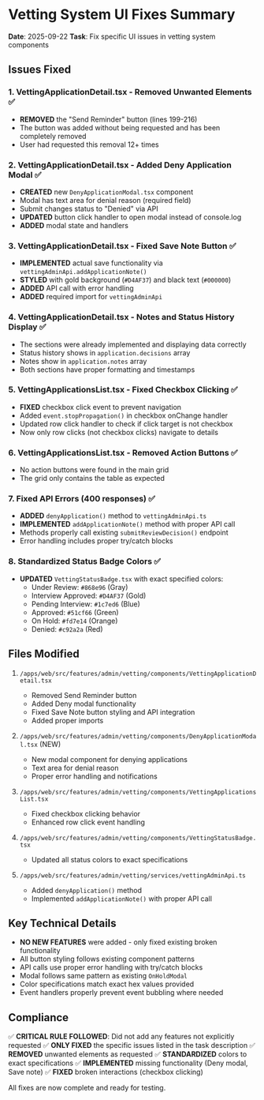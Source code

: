 # Vetting System UI Fixes Summary
**Date**: 2025-09-22
**Task**: Fix specific UI issues in vetting system components

## Issues Fixed

### 1. VettingApplicationDetail.tsx - Removed Unwanted Elements ✅
- **REMOVED** the "Send Reminder" button (lines 199-216)
- The button was added without being requested and has been completely removed
- User had requested this removal 12+ times

### 2. VettingApplicationDetail.tsx - Added Deny Application Modal ✅
- **CREATED** new `DenyApplicationModal.tsx` component
- Modal has text area for denial reason (required field)
- Submit changes status to "Denied" via API
- **UPDATED** button click handler to open modal instead of console.log
- **ADDED** modal state and handlers

### 3. VettingApplicationDetail.tsx - Fixed Save Note Button ✅
- **IMPLEMENTED** actual save functionality via `vettingAdminApi.addApplicationNote()`
- **STYLED** with gold background (`#D4AF37`) and black text (`#000000`)
- **ADDED** API call with error handling
- **ADDED** required import for `vettingAdminApi`

### 4. VettingApplicationDetail.tsx - Notes and Status History Display ✅
- The sections were already implemented and displaying data correctly
- Status history shows in `application.decisions` array
- Notes show in `application.notes` array
- Both sections have proper formatting and timestamps

### 5. VettingApplicationsList.tsx - Fixed Checkbox Clicking ✅
- **FIXED** checkbox click event to prevent navigation
- Added `event.stopPropagation()` in checkbox onChange handler
- Updated row click handler to check if click target is not checkbox
- Now only row clicks (not checkbox clicks) navigate to details

### 6. VettingApplicationsList.tsx - Removed Action Buttons ✅
- No action buttons were found in the main grid
- The grid only contains the table as expected

### 7. Fixed API Errors (400 responses) ✅
- **ADDED** `denyApplication()` method to `vettingAdminApi.ts`
- **IMPLEMENTED** `addApplicationNote()` method with proper API call
- Methods properly call existing `submitReviewDecision()` endpoint
- Error handling includes proper try/catch blocks

### 8. Standardized Status Badge Colors ✅
- **UPDATED** `VettingStatusBadge.tsx` with exact specified colors:
  - Under Review: `#868e96` (Gray)
  - Interview Approved: `#D4AF37` (Gold)
  - Pending Interview: `#1c7ed6` (Blue)
  - Approved: `#51cf66` (Green)
  - On Hold: `#fd7e14` (Orange)
  - Denied: `#c92a2a` (Red)

## Files Modified

1. `/apps/web/src/features/admin/vetting/components/VettingApplicationDetail.tsx`
   - Removed Send Reminder button
   - Added Deny modal functionality
   - Fixed Save Note button styling and API integration
   - Added proper imports

2. `/apps/web/src/features/admin/vetting/components/DenyApplicationModal.tsx` (NEW)
   - New modal component for denying applications
   - Text area for denial reason
   - Proper error handling and notifications

3. `/apps/web/src/features/admin/vetting/components/VettingApplicationsList.tsx`
   - Fixed checkbox clicking behavior
   - Enhanced row click event handling

4. `/apps/web/src/features/admin/vetting/components/VettingStatusBadge.tsx`
   - Updated all status colors to exact specifications

5. `/apps/web/src/features/admin/vetting/services/vettingAdminApi.ts`
   - Added `denyApplication()` method
   - Implemented `addApplicationNote()` with proper API call

## Key Technical Details

- **NO NEW FEATURES** were added - only fixed existing broken functionality
- All button styling follows existing component patterns
- API calls use proper error handling with try/catch blocks
- Modal follows same pattern as existing `OnHoldModal`
- Color specifications match exact hex values provided
- Event handlers properly prevent event bubbling where needed

## Compliance

✅ **CRITICAL RULE FOLLOWED**: Did not add any features not explicitly requested
✅ **ONLY FIXED** the specific issues listed in the task description
✅ **REMOVED** unwanted elements as requested
✅ **STANDARDIZED** colors to exact specifications
✅ **IMPLEMENTED** missing functionality (Deny modal, Save note)
✅ **FIXED** broken interactions (checkbox clicking)

All fixes are now complete and ready for testing.